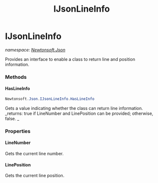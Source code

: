 ﻿---
title: IJsonLineInfo
---

# IJsonLineInfo
_namespace: [Newtonsoft.Json](N-Newtonsoft.Json.html)_

Provides an interface to enable a class to return line and position information.



### Methods

#### HasLineInfo
```csharp
Newtonsoft.Json.IJsonLineInfo.HasLineInfo
```
Gets a value indicating whether the class can return line information.
_returns: true if LineNumber and LinePosition can be provided; otherwise, false.
            _


### Properties

#### LineNumber
Gets the current line number.
#### LinePosition
Gets the current line position.
